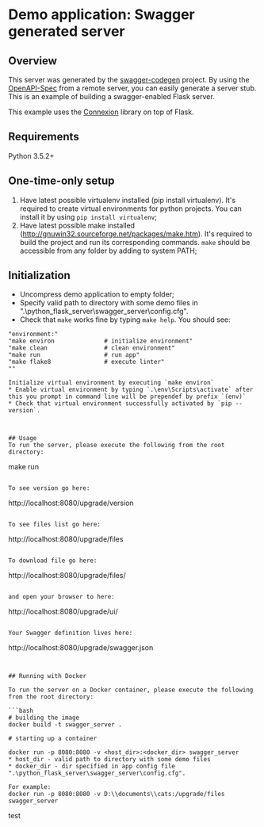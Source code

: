 # Demo application: Swagger generated server

## Overview
This server was generated by the [swagger-codegen](https://github.com/swagger-api/swagger-codegen) project. By using the
[OpenAPI-Spec](https://github.com/swagger-api/swagger-core/wiki) from a remote server, you can easily generate a server stub.  This
is an example of building a swagger-enabled Flask server.

This example uses the [Connexion](https://github.com/zalando/connexion) library on top of Flask.

## Requirements
Python 3.5.2+

## One-time-only setup 

1. Have latest possible virtualenv installed (pip install virtualenv). It's required to create virtual environments for python projects. You can install it by using `pip install virtualenv`;
2. Have latest possible make installed (http://gnuwin32.sourceforge.net/packages/make.htm). It's required to build the project and run its corresponding commands. `make` should be accessible from any folder by adding to system PATH;

## Initialization


* Uncompress demo application to empty folder;
* Specify valid path to directory with some demo files in ".\python_flask_server\swagger_server\config.cfg".  
* Check that `make` works fine by typing `make help`. You should see:

```
"environment:"
"make environ              # initialize environment"
"make clean                # clean environment"
"make run                  # run app"
"make flake8               # execute linter"
""

Initialize virtual environment by executing `make environ`
* Enable virtual environment by typing `.\env\Scripts\activate` after this you prompt in command line will be prependef by prefix `(env)`
* Check that virtual environment successfully activated by `pip --version`.



## Usage
To run the server, please execute the following from the root directory:

```
make run
```

To see version go here: 

```
http://localhost:8080/upgrade/version

```

To see files list go here: 

```
http://localhost:8080/upgrade/files

```

To download file go here: 

```
http://localhost:8080/upgrade/files/<filename>

```

and open your browser to here:

```
http://localhost:8080/upgrade/ui/
```

Your Swagger definition lives here:

```
http://localhost:8080/upgrade/swagger.json
```


## Running with Docker

To run the server on a Docker container, please execute the following from the root directory:

```bash
# building the image
docker build -t swagger_server .

# starting up a container

docker run -p 8080:8080 -v <host_dir>:<docker_dir> swagger_server
* host_dir - valid path to directory with some demo files
* docker_dir - dir specified in app config file ".\python_flask_server\swagger_server\config.cfg".  

For example:
docker run -p 8080:8080 -v D:\\documents\\cats:/upgrade/files swagger_server
```

test